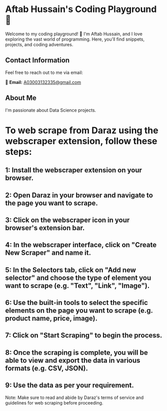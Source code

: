 # Aftab Hussain's Coding Playground 🚀

Welcome to my coding playground! 👋 I'm Aftab Hussain, and I love exploring the vast world of programming. Here, you'll find snippets, projects, and coding adventures.

## Contact Information

Feel free to reach out to me via email:

📧 **Email:** A03003132335@gmail.com

## About Me

I'm passionate about Data Science projects.








# To web scrape from Daraz using the webscraper extension, follow these steps:

## 1: Install the webscraper extension on your browser.

## 2: Open Daraz in your browser and navigate to the page you want to scrape.

## 3: Click on the webscraper icon in your browser's extension bar.

## 4: In the webscraper interface, click on "Create New Scraper" and name it.

## 5: In the Selectors tab, click on "Add new selector" and choose the type of element you want to scrape (e.g. "Text", "Link", "Image").

## 6: Use the built-in tools to select the specific elements on the page you want to scrape (e.g. product name, price, image).

## 7: Click on "Start Scraping" to begin the process.

## 8: Once the scraping is complete, you will be able to view and export the data in various formats (e.g. CSV, JSON).

## 9: Use the data as per your requirement.

Note: Make sure to read and abide by Daraz's terms of service and guidelines for web scraping before proceeding.
